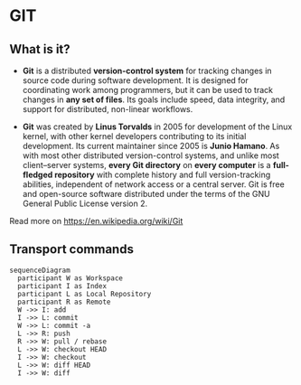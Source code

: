 # GIT

## What is it?

- **Git** is a distributed **version-control system** for tracking changes in source code during software development. It is designed for coordinating work among programmers, but it can be used to track changes in **any set of files**. Its goals include speed, data integrity, and support for distributed, non-linear workflows.

- **Git** was created by **Linus Torvalds** in 2005 for development of the Linux kernel, with other kernel developers contributing to its initial development. Its current maintainer since 2005 is **Junio Hamano**. As with most other distributed version-control systems, and unlike most client–server systems, **every Git directory** on **every computer** is a **full-fledged repository** with complete history and full version-tracking abilities, independent of network access or a central server. Git is free and open-source software distributed under the terms of the GNU General Public License version 2.

Read more on https://en.wikipedia.org/wiki/Git

## Transport commands

```mermaid
sequenceDiagram
  participant W as Workspace
  participant I as Index
  participant L as Local Repository
  participant R as Remote
  W ->> I: add
  I ->> L: commit
  W ->> L: commit -a
  L ->> R: push
  R ->> W: pull / rebase
  L ->> W: checkout HEAD
  I ->> W: checkout
  L ->> W: diff HEAD
  I ->> W: diff
```
